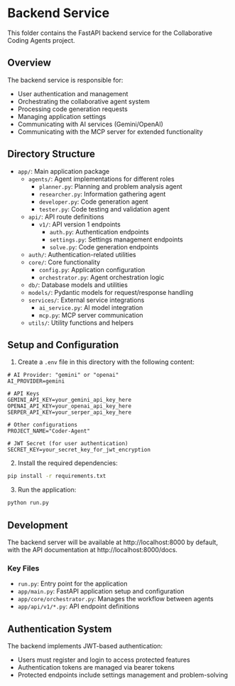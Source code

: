 # Backend Service

This folder contains the FastAPI backend service for the Collaborative Coding Agents project.

## Overview

The backend service is responsible for:
- User authentication and management
- Orchestrating the collaborative agent system
- Processing code generation requests
- Managing application settings
- Communicating with AI services (Gemini/OpenAI)
- Communicating with the MCP server for extended functionality

## Directory Structure

- `app/`: Main application package
  - `agents/`: Agent implementations for different roles
    - `planner.py`: Planning and problem analysis agent
    - `researcher.py`: Information gathering agent
    - `developer.py`: Code generation agent
    - `tester.py`: Code testing and validation agent
  - `api/`: API route definitions
    - `v1/`: API version 1 endpoints
      - `auth.py`: Authentication endpoints
      - `settings.py`: Settings management endpoints
      - `solve.py`: Code generation endpoints
  - `auth/`: Authentication-related utilities
  - `core/`: Core functionality
    - `config.py`: Application configuration
    - `orchestrator.py`: Agent orchestration logic
  - `db/`: Database models and utilities
  - `models/`: Pydantic models for request/response handling
  - `services/`: External service integrations
    - `ai_service.py`: AI model integration
    - `mcp.py`: MCP server communication
  - `utils/`: Utility functions and helpers

## Setup and Configuration

1. Create a `.env` file in this directory with the following content:

```
# AI Provider: "gemini" or "openai"
AI_PROVIDER=gemini

# API Keys
GEMINI_API_KEY=your_gemini_api_key_here
OPENAI_API_KEY=your_openai_api_key_here
SERPER_API_KEY=your_serper_api_key_here

# Other configurations
PROJECT_NAME="Coder-Agent"

# JWT Secret (for user authentication)
SECRET_KEY=your_secret_key_for_jwt_encryption
```

2. Install the required dependencies:
```bash
pip install -r requirements.txt
```

3. Run the application:
```bash
python run.py
```

## Development

The backend server will be available at http://localhost:8000 by default, with the API documentation at http://localhost:8000/docs.

### Key Files

- `run.py`: Entry point for the application
- `app/main.py`: FastAPI application setup and configuration
- `app/core/orchestrator.py`: Manages the workflow between agents
- `app/api/v1/*.py`: API endpoint definitions

## Authentication System

The backend implements JWT-based authentication:
- Users must register and login to access protected features
- Authentication tokens are managed via bearer tokens
- Protected endpoints include settings management and problem-solving